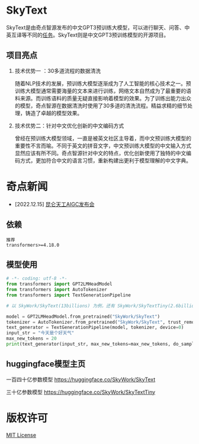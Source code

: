 # SkyText

SkyText是由奇点智源发布的中文GPT3预训练大模型，可以进行聊天、问答、中英互译等不同的[任务](https://openapi.singularity-ai.com/index.html#/examplesIndex)。SkyText则是中文GPT3预训练模型的开源项目。


## 项目亮点

1. 技术优势一 ：30多道流程的数据清洗
   
   随着NLP技术的发展，预训练大模型逐渐成为了人工智能的核心技术之一。预训练大模型通常需要海量的文本来进行训练，网络文本自然成为了最重要的语料来源。而训练语料的质量无疑直接影响着模型的效果。为了训练出能力出众的模型，奇点智源在数据清洗时使用了30多道的清洗流程。精益求精的细节处理，铸造了卓越的模型效果。

2. 技术优势二：针对中文优化创新的中文编码方式
   
   曾经在预训练大模型领域，一直是被英文社区主导着，而中文预训练大模型的重要性不言而喻。不同于英文的拼音文字，中文预训练大模型的中文输入方式显然应该有所不同。奇点智源针对中文的特点，优化创新使用了独特的中文编码方式，更加符合中文的语言习惯，重新构建出更利于模型理解的中文字典。



# 奇点新闻

- [2022.12.15] [昆仑天工AIGC发布会](https://live.vhall.com/v3/lives/subscribe/697547540)
  
  

## 依赖

```
推荐
transformers>=4.18.0
```

## 模型使用

```python
# -*- coding: utf-8 -*-
from transformers import GPT2LMHeadModel
from transformers import AutoTokenizer
from transformers import TextGenerationPipeline

# 以 SkyWork/SkyText(13billions) 为例，还有 SkyWork/SkyTextTiny(2.6billions) 可用， 期待使用

model = GPT2LMHeadModel.from_pretrained("SkyWork/SkyText")
tokenizer = AutoTokenizer.from_pretrained("SkyWork/SkyText", trust_remote_code=True)
text_generator = TextGenerationPipeline(model, tokenizer, device=0)
input_str = "今天是个好天气"
max_new_tokens = 20
print(text_generator(input_str, max_new_tokens=max_new_tokens, do_sample=True)) 
```


## huggingface模型主页
一百四十亿参数模型
https://huggingface.co/SkyWork/SkyText


三十亿参数模型
https://huggingface.co/SkyWork/SkyTextTiny


# 版权许可

[MIT License](LICENSE)
